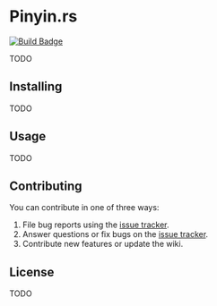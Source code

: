 # Pinyin.rs

[![Build Badge]][build status]

TODO

## Installing

TODO

## Usage

TODO

## Contributing

You can contribute in one of three ways:

1. File bug reports using the [issue tracker](https://github.com/overtrue/pinyin.rs/issues).
2. Answer questions or fix bugs on the [issue tracker](https://github.com/overtrue/pinyin.rs/issues).
3. Contribute new features or update the wiki.

## License

TODO

[build badge]: https://github.com/overtrue/pinyin.rs/actions/workflows/ci.yml/badge.svg
[build status]: https://github.com/overtrue/pinyin.rs/actions/workflows/ci.yml
